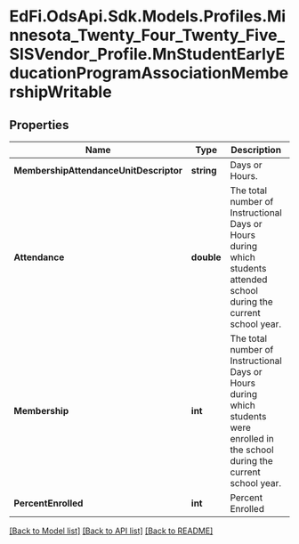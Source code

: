 # EdFi.OdsApi.Sdk.Models.Profiles.Minnesota_Twenty_Four_Twenty_Five_SISVendor_Profile.MnStudentEarlyEducationProgramAssociationMembershipWritable

## Properties

Name | Type | Description | Notes
------------ | ------------- | ------------- | -------------
**MembershipAttendanceUnitDescriptor** | **string** | Days or Hours. | 
**Attendance** | **double** | The total number of Instructional Days or Hours during which students attended school during the current school year. | 
**Membership** | **int** | The total number of Instructional Days or Hours during which students were enrolled in the school during the current school year. | 
**PercentEnrolled** | **int** | Percent Enrolled | 

[[Back to Model list]](../README.md#documentation-for-models) [[Back to API list]](../README.md#documentation-for-api-endpoints) [[Back to README]](../README.md)

